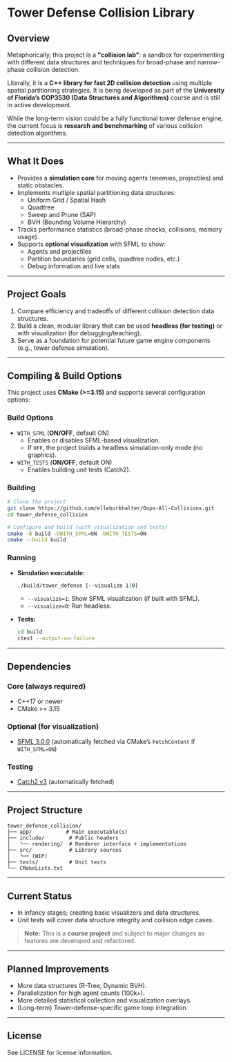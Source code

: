 # **Tower Defense Collision Library**

## **Overview**

Metaphorically, this project is a **"collision lab"**: a sandbox for experimenting with different data structures and techniques for broad-phase and narrow-phase collision detection.  

Literally, it is a **C++ library for fast 2D collision detection** using multiple spatial partitioning strategies. It is being developed as part of the **University of Florida’s COP3530 (Data Structures and Algorithms)** course and is still in active development.  

While the long-term vision could be a fully functional tower defense engine, the current focus is **research and benchmarking** of various collision detection algorithms.

---

## **What It Does**

- Provides a **simulation core** for moving agents (enemies, projectiles) and static obstacles.
- Implements multiple spatial partitioning data structures:
  - Uniform Grid / Spatial Hash
  - Quadtree
  - Sweep and Prune (SAP)
  - BVH (Bounding Volume Hierarchy)
- Tracks performance statistics (broad-phase checks, collisions, memory usage).
- Supports **optional visualization** with SFML to show:
  - Agents and projectiles
  - Partition boundaries (grid cells, quadtree nodes, etc.)
  - Debug information and live stats

---

## **Project Goals**
1. Compare efficiency and tradeoffs of different collision detection data structures.
2. Build a clean, modular library that can be used **headless (for testing)** or with visualization (for debugging/teaching).
3. Serve as a foundation for potential future game engine components (e.g., tower defense simulation).

---

## **Compiling & Build Options**

This project uses **CMake (>=3.15)** and supports several configuration options:

### **Build Options**
- `WITH_SFML` (**ON/OFF**, default ON)  
  - Enables or disables SFML-based visualization.  
  - If `OFF`, the project builds a headless simulation-only mode (no graphics).
- `WITH_TESTS` (**ON/OFF**, default ON)  
  - Enables building unit tests (Catch2).

### **Building**
```bash
# Clone the project
git clone https://github.com/elleburkhalter/Oops-All-Collisions.git
cd tower_defense_collision

# Configure and build (with visualization and tests)
cmake -B build -DWITH_SFML=ON -DWITH_TESTS=ON
cmake --build build
```

### **Running**
- **Simulation executable:**
  ```bash
  ./build/tower_defense [--visualize 1|0]
  ```
  - `--visualize=1`: Show SFML visualization (if built with SFML).  
  - `--visualize=0`: Run headless.

- **Tests:**
  ```bash
  cd build
  ctest --output-on-failure
  ```

---

## **Dependencies**

### **Core (always required)**
- C++17 or newer
- CMake >= 3.15

### **Optional (for visualization)**
- [SFML 3.0.0](https://github.com/SFML/SFML) (automatically fetched via CMake’s `FetchContent` if `WITH_SFML=ON`)

### **Testing**
- [Catch2 v3](https://github.com/catchorg/Catch2) (automatically fetched)

---

## **Project Structure**

```
tower_defense_collision/
├── app/           # Main executable(s)
├── include/        # Public headers
│   └── rendering/  # Renderer interface + implementations
├── src/            # Library sources
│   └── (WIP)
├── tests/          # Unit tests
└── CMakeLists.txt
```

---

## **Current Status**
- In infancy stages; creating basic visualizers and data structures.
- Unit tests will cover data structure integrity and collision edge cases.

> **Note:** This is a **course project** and subject to major changes as features are developed and refactored.

---

## **Planned Improvements**
- More data structures (R-Tree, Dynamic BVH).
- Parallelization for high agent counts (100k+).
- More detailed statistical collection and visualization overlays.
- (Long-term) Tower-defense-specific game loop integration.

---

## **License**
See LICENSE for license information.
